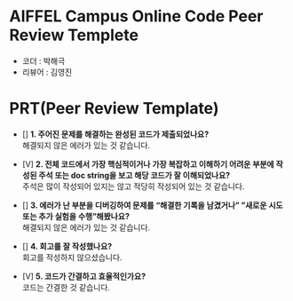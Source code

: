 # AIFFEL Campus Online Code Peer Review Templete
- 코더 : 박해극
- 리뷰어 : 김영진


# PRT(Peer Review Template)
- []  **1. 주어진 문제를 해결하는 완성된 코드가 제출되었나요?**<br/>
    해결되지 않은 에러가 있는 것 같습니다.
    
- [V]  **2. 전체 코드에서 가장 핵심적이거나 가장 복잡하고 이해하기 어려운 부분에 작성된 
주석 또는 doc string을 보고 해당 코드가 잘 이해되었나요?**<br/>
주석은 많이 작성되어 있지는 않고 적당히 작성되어 있는 것 같습니다.
        
- []  **3. 에러가 난 부분을 디버깅하여 문제를 “해결한 기록을 남겼거나” 
”새로운 시도 또는 추가 실험을 수행”해봤나요?**<br/>
    해결되지 않은 에러가 있는 것 같습니다.
        
- []  **4. 회고를 잘 작성했나요?**<br/>
    회고를 작성하지 않으셨습니다.
        
- [V]  **5. 코드가 간결하고 효율적인가요?**<br/>
    코드는 간결한 것 같습니다.
    
